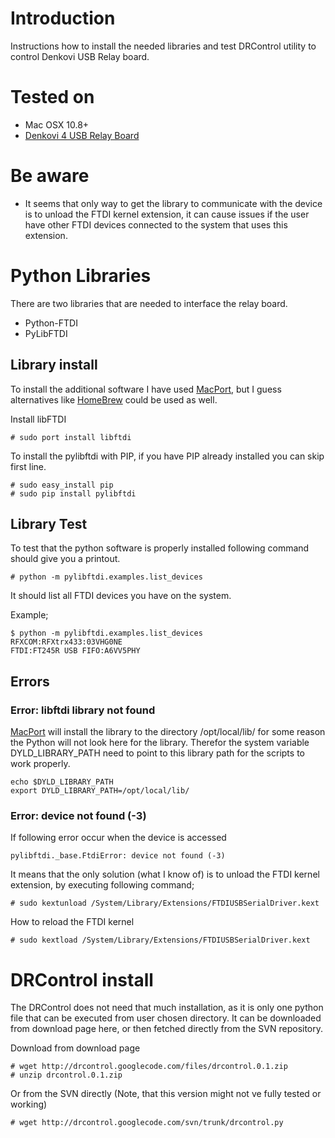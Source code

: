 # Introduction #

Instructions how to install the needed libraries and test DRControl utility to control Denkovi USB Relay board.

# Tested on #

  * Mac OSX 10.8+
  * [Denkovi 4 USB Relay Board](http://denkovi.com/product/44/usb-four-4-relay-output-module-board-for-home-automation.html)

# Be aware #

  * It seems that only way to get the library to communicate with the device is to unload the FTDI kernel extension, it can cause issues if the user have other FTDI devices connected to the system that uses this extension.

# Python Libraries #

There are two libraries that are needed to interface the relay board.

  * Python-FTDI
  * PyLibFTDI

## Library install ##

To install the additional software I have used [MacPort](http://www.macports.org/), but I guess alternatives like [HomeBrew](http://mxcl.github.com/homebrew/) could be used as well.

Install libFTDI

```
# sudo port install libftdi
```

To install the pylibftdi with PIP, if you have PIP already installed you can skip first line.

```
# sudo easy_install pip
# sudo pip install pylibftdi
```

## Library Test ##

To test that the python software is properly installed following command should give you a printout.

```
# python -m pylibftdi.examples.list_devices
```

It should list all FTDI devices you have on the system.

Example;
```
$ python -m pylibftdi.examples.list_devices
RFXCOM:RFXtrx433:03VHG0NE
FTDI:FT245R USB FIFO:A6VV5PHY
```

## Errors ##

### Error: libftdi library not found ###

[MacPort](http://www.macports.org/) will install the library to the directory /opt/local/lib/ for some reason the Python will not look here for the library. Therefor the system variable DYLD\_LIBRARY\_PATH need to point to this library path for the scripts to work properly.

```
echo $DYLD_LIBRARY_PATH 
export DYLD_LIBRARY_PATH=/opt/local/lib/
```

### Error: device not found (-3) ###

If following error occur when the device is accessed

```
pylibftdi._base.FtdiError: device not found (-3)
```

It means that the only solution (what I know of) is to unload the FTDI kernel extension, by executing following command;

```
# sudo kextunload /System/Library/Extensions/FTDIUSBSerialDriver.kext
```

How to reload the FTDI kernel

```
# sudo kextload /System/Library/Extensions/FTDIUSBSerialDriver.kext
```

# DRControl install #

The DRControl does not need that much installation, as it is only one python file that can be executed from user chosen directory. It can be downloaded from download page here, or then fetched directly from the SVN repository.

Download from download page

```
# wget http://drcontrol.googlecode.com/files/drcontrol.0.1.zip
# unzip drcontrol.0.1.zip
```

Or from the SVN directly (Note, that this version might not ve fully tested or working)

```
# wget http://drcontrol.googlecode.com/svn/trunk/drcontrol.py
```